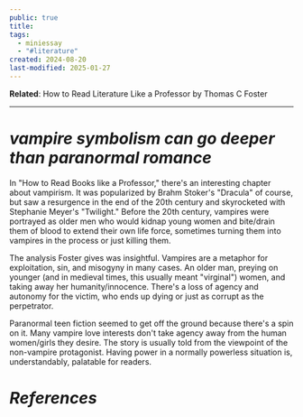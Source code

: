 ```yaml
---
public: true
title: 
tags:
  - miniessay
  - "#literature"
created: 2024-08-20
last-modified: 2025-01-27
---
```

**Related**: How to Read Literature Like a Professor by Thomas C Foster  
  
---  
# ***vampire symbolism can go deeper than paranormal romance***  
  
In "How to Read Books like a Professor," there's an interesting chapter about vampirism. It was popularized by Brahm Stoker's "Dracula" of course, but saw a resurgence in the end of the 20th century and skyrocketed with Stephanie Meyer's "Twilight." Before the 20th century, vampires were portrayed as older men who would kidnap young women and bite/drain them of blood to extend their own life force, sometimes turning them into vampires in the process or just killing them.  
  
The analysis Foster gives was insightful. Vampires are a metaphor for exploitation, sin, and misogyny in many cases. An older man, preying on younger (and in medieval times, this usually meant "virginal") women, and taking away her humanity/innocence. There's a loss of agency and autonomy for the victim, who ends up dying or just as corrupt as the perpetrator.  
  
Paranormal teen fiction seemed to get off the ground because there's a spin on it. Many vampire love interests don't take agency away from the human women/girls they desire. The story is usually told from the viewpoint of the non-vampire protagonist. Having power in a normally powerless situation is, understandably, palatable for readers.  
  
  
  
# ***References***  
  
